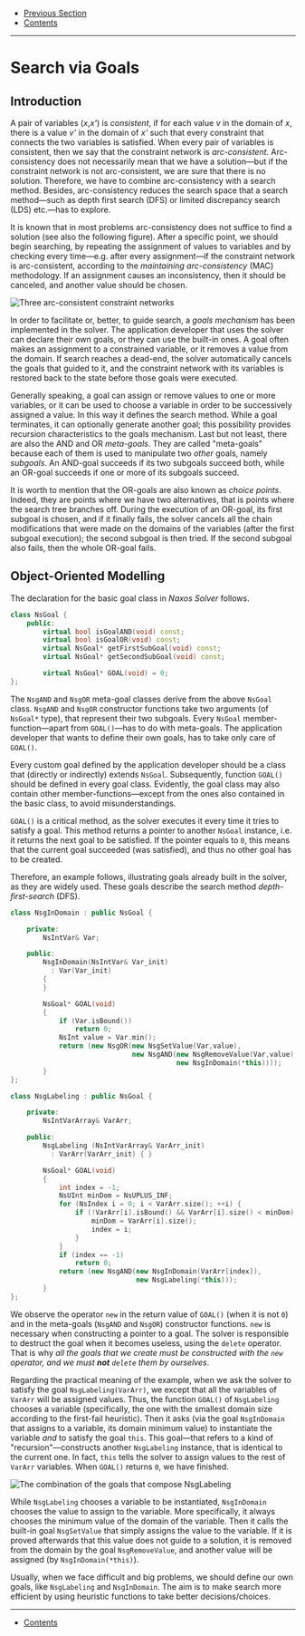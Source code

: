  - [Previous Section](Examples.md)
 - [Contents](README.md)

---

# Search via Goals

## Introduction

A pair of variables (_x_,_x'_) is _consistent_, if for each
value _v_ in the domain of _x_, there is a value _v'_ in the
domain of _x'_ such that every constraint that connects the
two variables is satisfied. When every pair of variables is
consistent, then we say that the constraint network is
_arc-consistent_. Arc-consistency does not necessarily mean
that we have a solution—but if the constraint network is not
arc-consistent, we are sure that there is no solution.
Therefore, we have to combine arc-consistency with a search
method. Besides, arc-consistency reduces the search space
that a search method—such as depth first search (DFS) or
limited discrepancy search (LDS) etc.—has to explore.

It is known that in most problems arc-consistency does not
suffice to find a solution (see also the following figure).
After a specific point, we should begin searching, by
repeating the assignment of values to variables and by
checking every time—e.g. after every assignment—if the
constraint network is arc-consistent, according to the
_maintaining arc-consistency_ (MAC) methodology. If an
assignment causes an inconsistency, then it should be
canceled, and another value should be chosen.

![Three arc-consistent constraint
networks](https://rawgit.com/pothitos/naxos/master/manual/figures/AC.svg)

In order to facilitate or, better, to guide search, a _goals
mechanism_ has been implemented in the solver. The
application developer that uses the solver can declare their
own goals, or they can use the built-in ones. A goal often
makes an assignment to a constrained variable, or it removes
a value from the domain. If search reaches a dead-end, the
solver automatically cancels the goals that guided to it,
and the constraint network with its variables is restored
back to the state before those goals were executed.

Generally speaking, a goal can assign or remove values to
one or more variables, or it can be used to choose a
variable in order to be successively assigned a value. In
this way it defines the search method. While a goal
terminates, it can optionally generate another goal; this
possibility provides recursion characteristics to the goals
mechanism. Last but not least, there are also the AND and OR
_meta-goals_. They are called "meta-goals" because each of
them is used to manipulate two _other_ goals, namely
_subgoals_. An AND-goal succeeds if its two subgoals succeed
both, while an OR-goal succeeds if one or more of its
subgoals succeed.

It is worth to mention that the OR-goals are also known as
_choice points_. Indeed, they are points where we have two
alternatives, that is points where the search tree branches
off. During the execution of an OR-goal, its first subgoal
is chosen, and if it finally fails, the solver cancels all
the chain modifications that were made on the domains of the
variables (after the first subgoal execution); the second
subgoal is then tried. If the second subgoal also fails,
then the whole OR-goal fails.


## Object-Oriented Modelling

The declaration for the basic goal class in _Naxos Solver_
follows.

```C++
class NsGoal {
    public:
        virtual bool isGoalAND(void) const;
        virtual bool isGoalOR(void) const;
        virtual NsGoal* getFirstSubGoal(void) const;
        virtual NsGoal* getSecondSubGoal(void) const;

        virtual NsGoal* GOAL(void) = 0;
};
```

The `NsgAND` and `NsgOR` meta-goal classes derive from the
above `NsGoal` class. `NsgAND` and `NsgOR` constructor
functions take two arguments (of `NsGoal*` type), that
represent their two subgoals. Every `NsGoal`
member-function—apart from `GOAL()`—has to do with
meta-goals. The application developer that wants to define
their own goals, has to take only care of `GOAL()`.

Every custom goal defined by the application developer
should be a class that (directly or indirectly) extends
`NsGoal`. Subsequently, function `GOAL()` should be defined
in every goal class. Evidently, the goal class may also
contain other member-functions—except from the ones also
contained in the basic class, to avoid misunderstandings.

`GOAL()` is a critical method, as the solver executes it
every time it tries to satisfy a goal. This method returns a
pointer to another `NsGoal` instance, i.e. it returns the
next goal to be satisfied. If the pointer equals to `0`,
this means that the current goal succeeded (was satisfied),
and thus no other goal has to be created.

Therefore, an example follows, illustrating goals already
built in the solver, as they are widely used. These goals
describe the search method _depth-first-search_ (DFS).

```C++
class NsgInDomain : public NsGoal {

    private:
        NsIntVar& Var;

    public:
        NsgInDomain(NsIntVar& Var_init)
          : Var(Var_init)
        {
        }

        NsGoal* GOAL(void)
        {
            if (Var.isBound())
                return 0;
            NsInt value = Var.min();
            return (new NsgOR(new NsgSetValue(Var,value),
                              new NsgAND(new NsgRemoveValue(Var,value),
                                         new NsgInDomain(*this))));
        }
};

class NsgLabeling : public NsGoal {

    private:
        NsIntVarArray& VarArr;

    public:
        NsgLabeling (NsIntVarArray& VarArr_init)
          : VarArr(VarArr_init) { }

        NsGoal* GOAL(void)
        {
            int index = -1;
            NsUInt minDom = NsUPLUS_INF;
            for (NsIndex i = 0; i < VarArr.size(); ++i) {
                if (!VarArr[i].isBound() && VarArr[i].size() < minDom) {
                    minDom = VarArr[i].size();
                    index = i;
                }
            }
            if (index == -1)
                return 0;
            return (new NsgAND(new NsgInDomain(VarArr[index]),
                               new NsgLabeling(*this)));
        }
};
```

We observe the operator `new` in the return value of
`GOAL()` (when it is not `0`) and in the meta-goals
(`NsgAND` and `NsgOR`) constructor functions. `new` is
necessary when constructing a pointer to a goal. The solver
is responsible to destruct the goal when it becomes useless,
using the `delete` operator. That is why _all the goals that
we create must be constructed with the `new` operator, and
we must **not** `delete` them by ourselves_.

Regarding the practical meaning of the example, when we ask
the solver to satisfy the goal `NsgLabeling(VarArr)`, we
except that all the variables of `VarArr` will be assigned
values. Thus, the function `GOAL()` of `NsgLabeling` chooses
a variable (specifically, the one with the smallest domain
size according to the first-fail heuristic). Then it asks
(via the goal `NsgInDomain` that assigns to a variable, its
domain minimum value) to instantiate the variable _and_ to
satisfy the goal `this`. This goal—that refers to a kind of
"recursion"—constructs another `NsgLabeling` instance, that
is identical to the current one. In fact, `this` tells the
solver to assign values to the rest of `VarArr` variables.
When `GOAL()` returns `0`, we have finished.

![The combination of the goals that compose
NsgLabeling](https://rawgit.com/pothitos/naxos/master/manual/figures/NsgLabeling.svg)

While `NsgLabeling` chooses a variable to be instantiated,
`NsgInDomain` chooses the value to assign to the variable.
More specifically, it always chooses the minimum value of
the domain of the variable. Then it calls the built-in goal
`NsgSetValue` that simply assigns the value to the variable.
If it is proved afterwards that this value does not guide to
a solution, it is removed from the domain by the goal
`NsgRemoveValue`, and another value will be assigned (by
`NsgInDomain(*this)`).

Usually, when we face difficult and big problems, we should
define our own goals, like `NsgLabeling` and `NsgInDomain`.
The aim is to make search more efficient by using heuristic
functions to take better decisions/choices.

---

 - [Contents](README.md)
